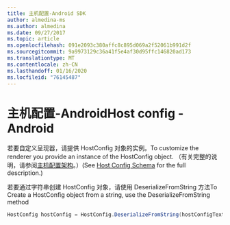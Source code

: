 ```yaml
---
title: 主机配置-Android SDK
author: almedina-ms
ms.author: almedina
ms.date: 09/27/2017
ms.topic: article
ms.openlocfilehash: 091e2093c380affc8c895d069a2f52061b991d2f
ms.sourcegitcommit: 9a9973129c36a41f5e4af30d95ffc146820ad173
ms.translationtype: MT
ms.contentlocale: zh-CN
ms.lasthandoff: 01/16/2020
ms.locfileid: "76145487"
---
```

# <a name="host-config---android"></a><span data-ttu-id="5ea10-102">主机配置-Android</span><span class="sxs-lookup"><span data-stu-id="5ea10-102">Host config - Android</span></span>

<span data-ttu-id="5ea10-103">若要自定义呈现器，请提供 HostConfig 对象的实例。</span><span class="sxs-lookup"><span data-stu-id="5ea10-103">To customize the renderer you provide an instance of the HostConfig object.</span></span> <span data-ttu-id="5ea10-104">（有关完整的说明，请参阅[主机配置架构](../../../rendering-cards/host-config.md)。）</span><span class="sxs-lookup"><span data-stu-id="5ea10-104">(See [Host Config Schema](../../../rendering-cards/host-config.md) for the full description.)</span></span>

<span data-ttu-id="5ea10-105">若要通过字符串创建 HostConfig 对象，请使用 DeserializeFromString 方法</span><span class="sxs-lookup"><span data-stu-id="5ea10-105">To Create a HostConfig object from a string, use the DeserializeFromString method</span></span>

```java
HostConfig hostConfig = HostConfig.DeserializeFromString(hostConfigText);
```